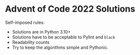 # Advent of Code 2022 Solutions

Self-imposed rules:

* Solutions are in Python 3.10+
* Solutions have to be acceptable to Pylint and `black`
* Readability counts
* Try to keep the algorithms simple and Pythonic.
